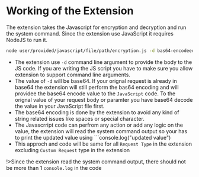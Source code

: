 # Working of the Extension

The extension takes the Javascript for encryption and decryption and run the system command. Since the extension use JavaScript it requires NodeJS to run it.

```bash
node user/provided/javascript/file/path/encryption.js -d bas64-encodeed-encrypted-request-body
```
- The extension use ```-d``` command line argument to provide the body to the JS code. If you are writing the JS script you have to make sure you allow extension to support command line arguments.
- The value of ```-d``` will be base64. If your orignal request is already in base64 the extension will still perform the bas64 encoding and will providee the base64 encode value to the ```JavaScript``` code. To the orignal value of your request body or paramter you have base64 decode the value in your JavaScript file first.
- The base64 encoding is done by the extension to avoid any kind of string related issues like spaces or special character.
- The Javascrript code can perfrom any action or add any logic on the value, the extension will read the system command output so your has to print the updated value using ```console.log("updated value")
- This approch and code will be same for all ```Request Type``` in the extension excluding ```Custom Request``` type in the extension 


!>Since the extension read the system command output, there should not be more than 1 ```console.log``` in the code

